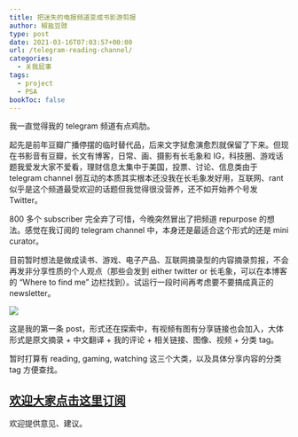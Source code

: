 ```yaml
---
title: 把迷失的电报频道变成书影游剪报
author: 椒盐豆豉
type: post
date: 2021-03-16T07:03:57+00:00
url: /telegram-reading-channel/
categories:
  - 关我屁事
tags:
  - project
  - PSA
bookToc: false
---
```

 我一直觉得我的 telegram 频道有点鸡肋。

起先是前年豆瓣广播停摆的临时替代品，后来文字狱愈演愈烈就保留了下来。但现在书影音有豆瓣，长文有博客，日常、画、摄影有长毛象和 IG，科技圈、游戏话题我爱发大家不爱看，理财信息太集中于美国，投票、讨论、信息类由于 telegram channel 弱互动的本质其实根本还没我在长毛象发好用，互联网、rant 似乎是这个频道最受欢迎的话题但我觉得很没营养，还不如开始养个号发 Twitter。

800 多个 subscriber 完全弃了可惜，今晚突然冒出了把频道 repurpose 的想法。感觉在我订阅的 telegram channel 中，本身还是最适合这个形式的还是 mini curator。

目前暂时想法是做成读书、游戏、电子产品、互联网摘录型的内容摘录剪报，不会再发非分享性质的个人观点（那些会发到 either twitter or 长毛象，可以在本博客的 “Where to find me” 边栏找到）。试运行一段时间再考虑要不要搞成真正的 newsletter。

![](https://s3.nl-ams.scw.cloud/mtfront-blog/2021/03/Screen-Shot-2021-03-15-at-11.59.19-PM.png)

这是我的第一条 post，形式还在探索中，有视频有图有分享链接也会加入，大体形式是原文摘录 + 中文翻译 + 我的评论 + 相关链接、图像、视频 + 分类 tag。

暂时打算有 reading, gaming, watching 这三个大类，以及具体分享内容的分类 tag 方便查找。

## **[欢迎大家点击这里订阅](https://t.me/mtfront)**

欢迎提供意见、建议。

